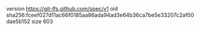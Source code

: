 version https://git-lfs.github.com/spec/v1
oid sha256:fceef027d11ac66f0185aa86ada94ad3e64b36ca7be5e33207c2af00dae5b152
size 603
